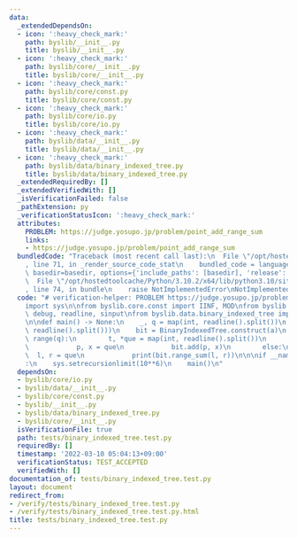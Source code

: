 ```yaml
---
data:
  _extendedDependsOn:
  - icon: ':heavy_check_mark:'
    path: byslib/__init__.py
    title: byslib/__init__.py
  - icon: ':heavy_check_mark:'
    path: byslib/core/__init__.py
    title: byslib/core/__init__.py
  - icon: ':heavy_check_mark:'
    path: byslib/core/const.py
    title: byslib/core/const.py
  - icon: ':heavy_check_mark:'
    path: byslib/core/io.py
    title: byslib/core/io.py
  - icon: ':heavy_check_mark:'
    path: byslib/data/__init__.py
    title: byslib/data/__init__.py
  - icon: ':heavy_check_mark:'
    path: byslib/data/binary_indexed_tree.py
    title: byslib/data/binary_indexed_tree.py
  _extendedRequiredBy: []
  _extendedVerifiedWith: []
  _isVerificationFailed: false
  _pathExtension: py
  _verificationStatusIcon: ':heavy_check_mark:'
  attributes:
    PROBLEM: https://judge.yosupo.jp/problem/point_add_range_sum
    links:
    - https://judge.yosupo.jp/problem/point_add_range_sum
  bundledCode: "Traceback (most recent call last):\n  File \"/opt/hostedtoolcache/Python/3.10.2/x64/lib/python3.10/site-packages/onlinejudge_verify/documentation/build.py\"\
    , line 71, in _render_source_code_stat\n    bundled_code = language.bundle(stat.path,\
    \ basedir=basedir, options={'include_paths': [basedir], 'release': True}).decode()\n\
    \  File \"/opt/hostedtoolcache/Python/3.10.2/x64/lib/python3.10/site-packages/onlinejudge_verify/languages/python.py\"\
    , line 74, in bundle\n    raise NotImplementedError\nNotImplementedError\n"
  code: "# verification-helper: PROBLEM https://judge.yosupo.jp/problem/point_add_range_sum\n\
    import sys\n\nfrom byslib.core.const import IINF, MOD\nfrom byslib.core.io import\
    \ debug, readline, sinput\nfrom byslib.data.binary_indexed_tree import BinaryIndexedTree\n\
    \n\ndef main() -> None:\n    _, q = map(int, readline().split())\n    a = list(map(int,\
    \ readline().split()))\n    bit = BinaryIndexedTree.construct(a)\n    for _ in\
    \ range(q):\n        t, *que = map(int, readline().split())\n        if t == 0:\n\
    \            p, x = que\n            bit.add(p, x)\n        else:\n          \
    \  l, r = que\n            print(bit.range_sum(l, r))\n\n\nif __name__ == \"__main__\"\
    :\n    sys.setrecursionlimit(10**6)\n    main()\n"
  dependsOn:
  - byslib/core/io.py
  - byslib/data/__init__.py
  - byslib/core/const.py
  - byslib/__init__.py
  - byslib/data/binary_indexed_tree.py
  - byslib/core/__init__.py
  isVerificationFile: true
  path: tests/binary_indexed_tree.test.py
  requiredBy: []
  timestamp: '2022-03-10 05:04:13+09:00'
  verificationStatus: TEST_ACCEPTED
  verifiedWith: []
documentation_of: tests/binary_indexed_tree.test.py
layout: document
redirect_from:
- /verify/tests/binary_indexed_tree.test.py
- /verify/tests/binary_indexed_tree.test.py.html
title: tests/binary_indexed_tree.test.py
---
```

